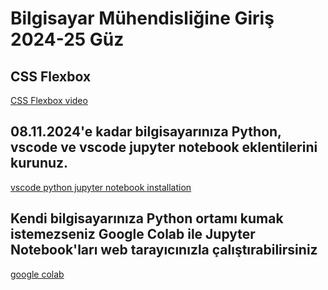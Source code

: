 # Bilgisayar Mühendisliğine Giriş 2024-25 Güz

## CSS Flexbox

[CSS Flexbox video](https://youtu.be/wsTv9y931o8?list=LL)

## 08.11.2024'e kadar bilgisayarınıza Python, vscode ve vscode jupyter notebook eklentilerini kurunuz.

[vscode python jupyter notebook installation](https://youtu.be/h1sAzPojKMg)

## Kendi bilgisayarınıza Python ortamı kumak istemezseniz Google Colab ile Jupyter Notebook'ları web tarayıcınızla çalıştırabilirsiniz

[google colab](https://youtu.be/SwTNf2mqwl4)
